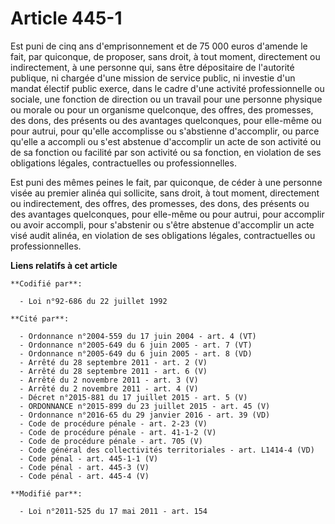 # Article 445-1

Est puni de cinq ans d'emprisonnement et de 75 000 euros d'amende le fait, par quiconque, de proposer, sans droit, à tout
moment, directement ou indirectement, à une personne qui, sans être dépositaire de l'autorité publique, ni chargée d'une
mission de service public, ni investie d'un mandat électif public exerce, dans le cadre d'une activité professionnelle ou
sociale, une fonction de direction ou un travail pour une personne physique ou morale ou pour un organisme quelconque, des
offres, des promesses, des dons, des présents ou des avantages quelconques, pour elle-même ou pour autrui, pour qu'elle
accomplisse ou s'abstienne d'accomplir, ou parce qu'elle a accompli ou s'est abstenue d'accomplir  un acte de son activité ou
de sa fonction ou facilité par son activité ou sa fonction, en violation de ses obligations légales, contractuelles ou
professionnelles.

Est puni des mêmes peines le fait, par quiconque, de céder à une personne visée au premier alinéa qui sollicite, sans droit,
à tout moment, directement ou indirectement, des offres, des promesses, des dons, des présents ou des avantages quelconques,
pour elle-même ou pour autrui,  pour accomplir ou avoir accompli, pour s'abstenir ou s'être abstenue  d'accomplir un acte
visé audit alinéa, en violation de ses obligations légales, contractuelles ou professionnelles.

**Liens relatifs à cet article**

	**Codifié par**:

	  - Loi n°92-686 du 22 juillet 1992

	**Cité par**:

	  - Ordonnance n°2004-559 du 17 juin 2004 - art. 4 (VT)
	  - Ordonnance n°2005-649 du 6 juin 2005 - art. 7 (VT)
	  - Ordonnance n°2005-649 du 6 juin 2005 - art. 8 (VD)
	  - Arrêté du 28 septembre 2011 - art. 2 (V)
	  - Arrêté du 28 septembre 2011 - art. 6 (V)
	  - Arrêté du 2 novembre 2011 - art. 3 (V)
	  - Arrêté du 2 novembre 2011 - art. 4 (V)
	  - Décret n°2015-881 du 17 juillet 2015 - art. 5 (V)
	  - ORDONNANCE n°2015-899 du 23 juillet 2015 - art. 45 (V)
	  - Ordonnance n°2016-65 du 29 janvier 2016 - art. 39 (VD)
	  - Code de procédure pénale - art. 2-23 (V)
	  - Code de procédure pénale - art. 41-1-2 (V)
	  - Code de procédure pénale - art. 705 (V)
	  - Code général des collectivités territoriales - art. L1414-4 (VD)
	  - Code pénal - art. 445-1-1 (V)
	  - Code pénal - art. 445-3 (V)
	  - Code pénal - art. 445-4 (V)

	**Modifié par**:

	  - Loi n°2011-525 du 17 mai 2011 - art. 154
